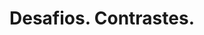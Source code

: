 ---
title: "Desafios. Contrastes."
tags: "UI/UX"
url: "https://www.figma.com/proto/cGBzhhv65h5FhJ2xcX1jeyMo/Contrastes.-Desafios.?node-id=0%3A13263&viewport=346%2C267%2C0.0228221&scaling=scale-down"
thumbnail: "./media/contrastes.jpg"
---